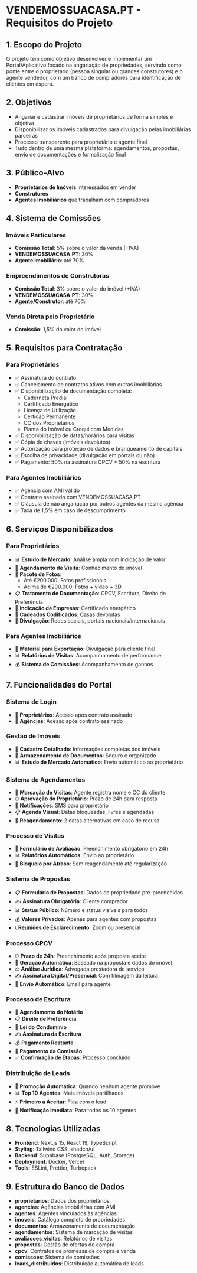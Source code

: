 # VENDEMOSSUACASA.PT - Requisitos do Projeto

## 1. Escopo do Projeto
O projeto tem como objetivo desenvolver e implementar um Portal/Aplicativo focado na angariação de propriedades, servindo como ponte entre o proprietário (pessoa singular ou grandes construtores) e o agente vendedor, com um banco de compradores para identificação de clientes em espera.

## 2. Objetivos
- Angariar e cadastrar imóveis de proprietários de forma simples e objetiva
- Disponibilizar os imóveis cadastrados para divulgação pelas imobiliárias parceiras
- Processo transparente para proprietário e agente final
- Tudo dentro de uma mesma plataforma: agendamentos, propostas, envio de documentações e formalização final

## 3. Público-Alvo
- **Proprietários de Imóveis** interessados em vender
- **Construtores**
- **Agentes Imobiliários** que trabalham com compradores

## 4. Sistema de Comissões

### Imóveis Particulares
- **Comissão Total**: 5% sobre o valor da venda (+IVA)
- **VENDEMOSSUACASA.PT**: 30%
- **Agente Imobiliário**: até 70%

### Empreendimentos de Construtoras
- **Comissão Total**: 3% sobre o valor do imóvel (+IVA)
- **VENDEMOSSUACASA.PT**: 30%
- **Agente/Construtor**: até 70%

### Venda Direta pelo Proprietário
- **Comissão**: 1,5% do valor do imóvel

## 5. Requisitos para Contratação

### Para Proprietários
- ✅ Assinatura do contrato
- ✅ Cancelamento de contratos ativos com outras imobiliárias
- ✅ Disponibilização de documentação completa:
  - Caderneta Predial
  - Certificado Energético
  - Licença de Utilização
  - Certidão Permanente
  - CC dos Proprietários
  - Planta do Imóvel ou Croqui com Medidas
- ✅ Disponibilização de datas/horários para visitas
- ✅ Cópia de chaves (imóveis devolutos)
- ✅ Autorização para proteção de dados e branqueamento de capitais
- ✅ Escolha de privacidade (divulgação em portais ou não)
- ✅ Pagamento: 50% na assinatura CPCV + 50% na escritura

### Para Agentes Imobiliários
- ✅ Agência com AMI válido
- ✅ Contrato assinado com VENDEMOSSUACASA.PT
- ✅ Cláusula de não angariação por outros agentes da mesma agência
- ✅ Taxa de 1,5% em caso de descumprimento

## 6. Serviços Disponibilizados

### Para Proprietários
- 📊 **Estudo de Mercado**: Análise ampla com indicação de valor
- 📅 **Agendamento de Visita**: Conhecimento do imóvel
- 📸 **Pacote de Fotos**:
  - Até €200.000: Fotos profissionais
  - Acima de €200.000: Fotos + vídeo + 3D
- 📋 **Tratamento de Documentação**: CPCV, Escritura, Direito de Preferência
- 🔧 **Indicação de Empresas**: Certificado energético
- 🔐 **Cadeados Codificados**: Casas devolutas
- 📱 **Divulgação**: Redes sociais, portais nacionais/internacionais

### Para Agentes Imobiliários
- 📁 **Material para Exportação**: Divulgação para cliente final
- 📊 **Relatórios de Visitas**: Acompanhamento de performance
- 💰 **Sistema de Comissões**: Acompanhamento de ganhos

## 7. Funcionalidades do Portal

### Sistema de Login
- 🔐 **Proprietários**: Acesso após contrato assinado
- 🏢 **Agências**: Acesso após contrato assinado

### Gestão de Imóveis
- 📝 **Cadastro Detalhado**: Informações completas dos imóveis
- 📄 **Armazenamento de Documentos**: Seguro e organizado
- 📊 **Estudo de Mercado Automático**: Envio automático ao proprietário

### Sistema de Agendamentos
- 📅 **Marcação de Visitas**: Agente registra nome e CC do cliente
- ⏰ **Aprovação do Proprietário**: Prazo de 24h para resposta
- 📱 **Notificações**: SMS para proprietário
- 📋 **Agenda Visual**: Datas bloqueadas, livres e agendadas
- 🔄 **Reagendamento**: 2 datas alternativas em caso de recusa

### Processo de Visitas
- 📄 **Formulário de Avaliação**: Preenchimento obrigatório em 24h
- 📊 **Relatórios Automáticos**: Envio ao proprietário
- 🚫 **Bloqueio por Atraso**: Sem reagendamento até regularização

### Sistema de Propostas
- 📋 **Formulário de Propostas**: Dados da propriedade pré-preenchidos
- ✍️ **Assinatura Obrigatória**: Cliente comprador
- 📊 **Status Público**: Número e status visíveis para todos
- 💰 **Valores Privados**: Apenas para agentes com propostas
- 📞 **Reuniões de Esclarecimento**: Zoom ou presencial

### Processo CPCV
- ⏰ **Prazo de 24h**: Preenchimento após proposta aceite
- 📄 **Geração Automática**: Baseado na proposta e dados do imóvel
- ⚖️ **Análise Jurídica**: Advogada prestadora de serviço
- ✍️ **Assinatura Digital/Presencial**: Com filmagem da leitura
- 📧 **Envio Automático**: Email para agente

### Processo de Escritura
- 📅 **Agendamento do Notário**
- 📋 **Direito de Preferência**
- 🏢 **Lei do Condomínio**
- ✍️ **Assinatura da Escritura**
- 💰 **Pagamento Restante**
- 💼 **Pagamento da Comissão**
- ✅ **Confirmação de Etapas**: Processo concluído

### Distribuição de Leads
- 🎯 **Promoção Automática**: Quando nenhum agente promove
- 📊 **Top 10 Agentes**: Mais imóveis partilhados
- ⚡ **Primeiro a Aceitar**: Fica com o lead
- 📱 **Notificação Imediata**: Para todos os 10 agentes

## 8. Tecnologias Utilizadas
- **Frontend**: Next.js 15, React 19, TypeScript
- **Styling**: Tailwind CSS, shadcn/ui
- **Backend**: Supabase (PostgreSQL, Auth, Storage)
- **Deployment**: Docker, Vercel
- **Tools**: ESLint, Prettier, Turbopack

## 9. Estrutura do Banco de Dados
- **proprietarios**: Dados dos proprietários
- **agencias**: Agências imobiliárias com AMI
- **agentes**: Agentes vinculados às agências
- **imoveis**: Catálogo completo de propriedades
- **documentos**: Armazenamento de documentação
- **agendamentos**: Sistema de marcação de visitas
- **avaliacoes_visitas**: Relatórios de visitas
- **propostas**: Gestão de ofertas de compra
- **cpcv**: Contratos de promessa de compra e venda
- **comissoes**: Sistema de comissões
- **leads_distribuidos**: Distribuição automática de leads
